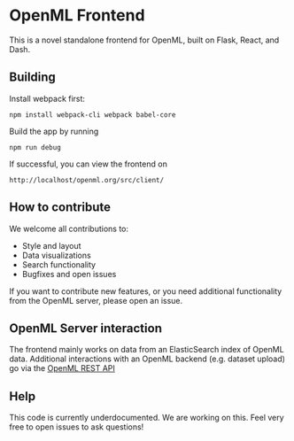 # OpenML Frontend
This is a novel standalone frontend for OpenML, built on Flask, React, and Dash.

## Building
Install webpack first:

`npm install webpack-cli webpack babel-core`

Build the app by running

`npm run debug`

If successful, you can view the frontend on 

`http://localhost/openml.org/src/client/`

## How to contribute
We welcome all contributions to:
* Style and layout
* Data visualizations
* Search functionality
* Bugfixes and open issues

If you want to contribute new features, or you need additional functionality from the OpenML server, please open an issue.

## OpenML Server interaction
The frontend mainly works on data from an ElasticSearch index of OpenML data.
Additional interactions with an OpenML backend (e.g. dataset upload) go via the [OpenML REST API](https://www.openml.org/api_docs)

## Help
This code is currently underdocumented. We are working on this. Feel very free to open issues to ask questions!
